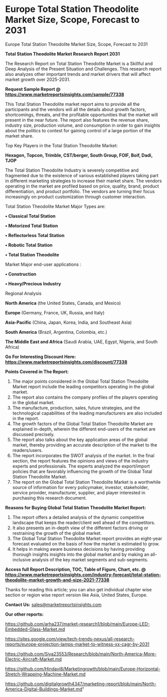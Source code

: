 # Europe Total Station Theodolite Market Size, Scope, Forecast to 2031
 Europe Total Station Theodolite Market Size, Scope, Forecast to 2031

<strong>Total Station Theodolite Market Research Report 2031</strong>

The Research Report on Total Station Theodolite Market is a Skillful and Deep Analysis of the Present Situation and Challenges. This research report also analyzes other important trends and market drivers that will affect market growth over 2025-2031.

<strong>Request Sample Report @ <a href=https://www.marketreportsinsights.com/sample/77338>https://www.marketreportsinsights.com/sample/77338</a></strong>

This Total Station Theodolite market report aims to provide all the participants and the vendors will all the details about growth factors, shortcomings, threats, and the profitable opportunities that the market will present in the near future. The report also features the revenue share, industry size, production volume, and consumption in order to gain insights about the politics to contest for gaining control of a large portion of the market share.

Top Key Players in the Total Station Theodolite Market:

<strong>Hexagon, Topcon, Trimble, CST/berger, South Group, FOIF, Boif, Dadi, TJOP</strong>

The Total Station Theodolite Industry is severely competitive and fragmented due to the existence of various established players taking part in different marketing strategies to increase their market share. The vendors operating in the market are profiled based on price, quality, brand, product differentiation, and product portfolio. The vendors are turning their focus increasingly on product customization through customer interaction.

Total Station Theodolite Market Major Types are:

<strong>• Classical Total Station

• Motorized Total Station

• Reflectorless Total Station

• Robotic Total Station

• Total Station Theodolite</strong>

Market Major end-user applications :

<strong>• Construction

• Heavy/Precious Industry</strong>

Regional Analysis

</u><strong><b>North America</b></strong> (the United States, Canada, and Mexico)

<strong><b>Europe </b></strong>(Germany, France, UK, Russia, and Italy)

<strong><b>Asia-Pacific</b></strong> (China, Japan, Korea, India, and Southeast Asia)

<strong><b>South America</b></strong> (Brazil, Argentina, Colombia, etc.)

<strong><b>The Middle East and Africa</b></strong> (Saudi Arabia, UAE, Egypt, Nigeria, and South Africa)

<strong>Go For Interesting Discount Here: <a href=https://www.marketreportsinsights.com/discount/77338>https://www.marketreportsinsights.com/discount/77338</a></strong>

<strong>Points Covered in The Report:</strong>
<ol>
  <li>The major points considered in the Global Total Station Theodolite Market report include the leading competitors operating in the global market.</li>
  <li>The report also contains the company profiles of the players operating in the global market.</li>
  <li>The manufacture, production, sales, future strategies, and the technological capabilities of the leading manufacturers are also included in the report.</li>
  <li>The growth factors of the Global Total Station Theodolite Market are explained in-depth, wherein the different end-users of the market are discussed precisely.</li>
  <li>The report also talks about the key application areas of the global market, thereby providing an accurate description of the market to the readers/users.</li>
  <li>The report incorporates the SWOT analysis of the market. In the final section, the report features the opinions and views of the industry experts and professionals. The experts analyzed the export/import policies that are favorably influencing the growth of the Global Total Station Theodolite Market.</li>
  <li>The report on the Global Total Station Theodolite Market is a worthwhile source of information for every policymaker, investor, stakeholder, service provider, manufacturer, supplier, and player interested in purchasing this research document.</li>
</ol>
<strong>Reasons for Buying Global Total Station Theodolite Market Report:</strong>

<ol>
  <li>The report offers a detailed analysis of the dynamic competitive landscape that keeps the reader/client well ahead of the competitors.</li>
  <li>It also presents an in-depth view of the different factors driving or restraining the growth of the global market.</li>
  <li>The Global Total Station Theodolite Market report provides an eight-year forecast evaluated on the basis of how the market is estimated to grow.</li>
  <li>It helps in making aware business decisions by having providing thorough insights insights into the global market and by making an all-inclusive analysis of the key market segments and sub-segments.</li>
</ol>
<strong>Access full Report Description, TOC, Table of Figure, Chart, etc. @ <a href=https://www.marketreportsinsights.com/industry-forecast/total-station-theodolite-market-growth-and-size-2021-77338>https://www.marketreportsinsights.com/industry-forecast/total-station-theodolite-market-growth-and-size-2021-77338</a></strong>


Thanks for reading this article; you can also get individual chapter wise section or region wise report version like Asia, United States, Europe.

<strong>Contact Us:</strong>
sales@marketreportsinsights.com

<strong>Our other reports:</strong>

<a href=https://github.com/arha237/market-research1/blob/main/Europe-LED-Embedded-Glass-Market.md>https://github.com/arha237/market-research1/blob/main/Europe-LED-Embedded-Glass-Market.md</a>

<a href=https://sites.google.com/view/tech-trends-nexus/all-research-reports/europe-projection-lamps-market-to-witness-xx-cagr-by-2031>https://sites.google.com/view/tech-trends-nexus/all-research-reports/europe-projection-lamps-market-to-witness-xx-cagr-by-2031</a>

<a href=https://github.com/Siya23553/Research/blob/main/North-America-More-Electric-Aircraft-Market.md>https://github.com/Siya23553/Research/blob/main/North-America-More-Electric-Aircraft-Market.md</a>

<a href=https://github.com/Hindavi8/Marketingrowth/blob/main/Europe-Horizontal-Stretch-Wrapping-Machine-Market.md>https://github.com/Hindavi8/Marketingrowth/blob/main/Europe-Horizontal-Stretch-Wrapping-Machine-Market.md</a>

<a href=https://github.com/digitalgrowth4347/marketing-report/blob/main/North-America-Digital-Buildings-Market.md>https://github.com/digitalgrowth4347/marketing-report/blob/main/North-America-Digital-Buildings-Market.md</a>"
